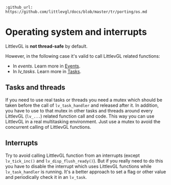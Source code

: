 ```eval_rst
:github_url: https://github.com/littlevgl/docs/blob/master/tr/porting/os.md
```
# Operating system and interrupts

LittlevGL is **not thread-safe** by default. 

However, in the following case it's valid to call LittlevGL related functions:
- In *events*. Learn more in [Events](/overview/event).
- In *lv_tasks*. Learn more in [Tasks](/overview/task).


## Tasks and threads
If you need to use real tasks or threads you need a mutex which should be taken before the call of `lv_task_handler` and released after it. 
In addition, you have to use to that mutex in other tasks and threads around every LittlevGL (`lv_...`) related function call and code. 
This way you can use LittlevGL in a real multitasking environment. Just use a mutex to avoid the concurrent calling of LittlevGL functions.

## Interrupts
Try to avoid calling LittlevGL function from an interrupts (except `lv_tick_inc()` and `lv_disp_flush_ready()`). But if you really need to do this you have to disable the interrupt which uses LittlevGL functions while `lv_task_handler` is running. 
It's a better approach to set a flag or other value and periodically check it in an `lv_task`.
